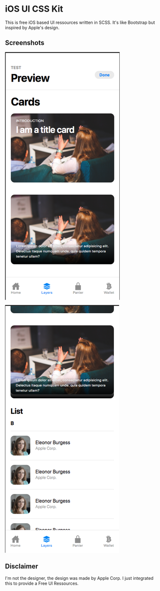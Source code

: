 # iOS UI CSS Kit

This is free iOS based UI ressources written in SCSS. 
It's like Bootstrap but inspired by Apple's design.

## Screenshots

![screens/first.png](screens/first.png)

![screens/second.png](screens/second.png)

## Disclaimer

I'm not the designer, the design was made by Apple Corp. I just integrated this to provide a Free UI Ressources.